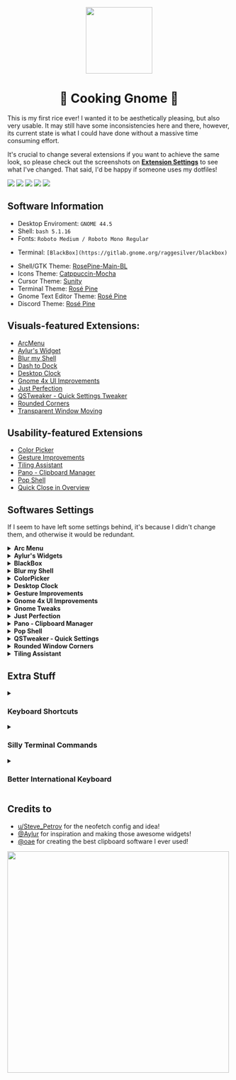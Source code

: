 <p align="center">
  <img width="150" height="150" src="https://raw.githubusercontent.com/rose-pine/rose-pine-theme/main/assets/icon.png">
</p>

<h1 align="center">🍚 Cooking Gnome 🍚</h1>

This is my first rice ever! I wanted it to be aesthetically pleasing, but also very usable. It may still have some inconsistencies here and there, however, its current state is what I could have done without a massive time consuming effort. 

It's crucial to change several extensions if you want to achieve the same look, so please check out the screenshots on **[Extension Settings](https://github.com/felipe-juan/dotfiles/blob/main/README.md#extension-settings)** to see what I've changed. That said, I'd be happy if someone uses my dotfiles!

![](https://github.com/felipe-juan/dotfiles/blob/main/assets/desktop.png)
![](https://github.com/felipe-juan/dotfiles/blob/main/assets/widgets_1.png)
![](https://github.com/felipe-juan/dotfiles/blob/main/assets/multitasking.png)
![](https://github.com/felipe-juan/dotfiles/blob/main/assets/overviewu.png)
![](https://github.com/felipe-juan/dotfiles/blob/main/assets/app%20dashu.png)

## Software Information
* Desktop Enviroment: `GNOME 44.5`
* Shell: `bash 5.1.16`
* Fonts: `Roboto Medium / Roboto Mono Regular`
+ Terminal: `[BlackBox](https://gitlab.gnome.org/raggesilver/blackbox)`
* Shell/GTK Theme: [RosePine-Main-BL](https://github.com/Fausto-Korpsvart/Rose-Pine-GTK-Theme)
* Icons Theme: [Catppuccin-Mocha](https://github.com/Fausto-Korpsvart/Catppuccin-GTK-Theme/tree/main/icons)
* Cursor Theme: [Sunity](https://github.com/alvatip/Sunity-cursors)
* Terminal Theme: [Rosé Pine](https://github.com/rose-pine/black-box)
* Gnome Text Editor Theme: [Rosé Pine](https://github.com/Fausto-Korpsvart/Rose-Pine-GTK-Theme/tree/main/extra/text-editor)
* Discord Theme: [Rosé Pine](https://github.com/rose-pine/discord)

## Visuals-featured Extensions:
* [ArcMenu](https://extensions.gnome.org/extension/3628/arcmenu/)
* [Aylur's Widget](https://extensions.gnome.org/extension/5338/aylurs-widgets/)
* [Blur my Shell](https://extensions.gnome.org/extension/3193/blur-my-shell/)
* [Dash to Dock](https://extensions.gnome.org/extension/307/dash-to-dock/)
* [Desktop Clock](https://extensions.gnome.org/extension/5156/desktop-clock/)
* [Gnome 4x UI Improvements](https://extensions.gnome.org/extension/4158/gnome-40-ui-improvements/)
* [Just Perfection](https://extensions.gnome.org/extension/3843/just-perfection/)
* [QSTweaker - Quick Settings Tweaker](https://extensions.gnome.org/extension/5446/quick-settings-tweaker/)
* [Rounded Corners](https://extensions.gnome.org/extension/5237/rounded-window-corners/)
* [Transparent Window Moving](https://extensions.gnome.org/extension/1446/transparent-window-moving/)

## Usability-featured Extensions
* [Color Picker](https://extensions.gnome.org/extension/3396/color-picker/)
* [Gesture Improvements](https://extensions.gnome.org/extension/4245/gesture-improvements/)
* [Tiling Assistant](https://extensions.gnome.org/extension/3733/tiling-assistant/)
* [Pano - Clipboard Manager](https://extensions.gnome.org/extension/5278/pano/)
* [Pop Shell](https://github.com/pop-os/shell)
* [Quick Close in Overview](https://extensions.gnome.org/extension/352/middle-click-to-close-in-overview/)

## Softwares Settings
If I seem to have left some settings behind, it's because I didn't change them, and otherwise it would be redundant.
<details>

<summary><b>Arc Menu</b></summary>

![dasd](https://github.com/felipe-juan/dotfiles/blob/main/assets/arcmenu%201.png)
![](https://github.com/felipe-juan/dotfiles/blob/main/assets/arcmenu%203.png)
![dsadsa](https://github.com/felipe-juan/dotfiles/blob/main/assets/arcmenu%202.png)

</details>


<details>
<summary><b>Aylur's Widgets</b></summary>

![dasdsa](https://github.com/felipe-juan/dotfiles/blob/main/assets/aylur's%20widgets%201.png)
![dsads](https://github.com/felipe-juan/dotfiles/blob/main/assets/aylur's%20widgets%202.png)
![dsadsa](https://github.com/felipe-juan/dotfiles/blob/main/assets/aylur's%20widgets%203.png)
![dsadsa](https://github.com/felipe-juan/dotfiles/blob/main/assets/aylur's%20widgets%204.png)
</details>

<details>
<summary><b>BlackBox</b></summary>

![](https://github.com/felipe-juan/dotfiles/blob/main/assets/blackbox%201.png)
![](https://github.com/felipe-juan/dotfiles/blob/main/assets/blackbox%202.png)
</details>

<details>
<summary><b>Blur my Shell</b></summary>

![](https://github.com/felipe-juan/dotfiles/blob/main/assets/blur%20my%20shell%201.png)
![](https://github.com/felipe-juan/dotfiles/blob/main/assets/blur%20my%20shell%202.png)
![](https://github.com/felipe-juan/dotfiles/blob/main/assets/blur%20my%20shell%203.png)
</details>

<details>
<summary><b>ColorPicker</b></summary>

![](https://github.com/felipe-juan/dotfiles/blob/main/assets/color%20picker.png)
</details>


<details>
<summary><b>Desktop Clock</b></summary>

![](https://github.com/felipe-juan/dotfiles/blob/main/assets/desktop%20widget%201.png)
![](https://github.com/felipe-juan/dotfiles/blob/main/assets/desktop%20widget%202.png)
</details>

<details>
<summary><b>Gesture Improvements</b></summary>

![](https://github.com/felipe-juan/dotfiles/blob/main/assets/gestures%20improvements%201.png)
![](https://github.com/felipe-juan/dotfiles/blob/main/assets/gestures%20improvements%202.png)
</details>

<details>
<summary><b>Gnome 4x UI Improvements</b></summary>

![](https://github.com/felipe-juan/dotfiles/blob/main/assets/gnome%204xx.png)
</details>


<details>
<summary><b>Gnome Tweaks</b></summary>

![](https://github.com/felipe-juan/dotfiles/blob/main/assets/gnome%20tweaks.png)
</details>

<details>
<summary><b>Just Perfection</b></summary>

![](https://github.com/felipe-juan/dotfiles/blob/main/assets/just%20perfection%201.png)
![](https://github.com/felipe-juan/dotfiles/blob/main/assets/just%20perfection%202.png)
![](https://github.com/felipe-juan/dotfiles/blob/main/assets/just%20perfection%203.png)
![](https://github.com/felipe-juan/dotfiles/blob/main/assets/just%20perfection%204.png)
</details>

<details>
<summary><b>Pano - Clipboard Manager</b></summary>

![](https://github.com/felipe-juan/dotfiles/blob/main/assets/pano%20-%20clipboard%20manager%201.png)
![](https://github.com/felipe-juan/dotfiles/blob/main/assets/pano%20-%20clipboard%20manager%202.png)
</details>

<details>
<summary><b>Pop Shell</b></summary>

![](https://github.com/felipe-juan/dotfiles/blob/main/assets/pop%20shell%201.png)
</details>

<details>
<summary><b>QSTweaker - Quick Settings</b></summary>

![](https://github.com/felipe-juan/dotfiles/blob/main/assets/qstweaker%200.png)
![](https://github.com/felipe-juan/dotfiles/blob/main/assets/qstweaker%201.png)
![](https://github.com/felipe-juan/dotfiles/blob/main/assets/qstwaker%203.png)
![](https://github.com/felipe-juan/dotfiles/blob/main/assets/qstweaker%204.png)
![](https://github.com/felipe-juan/dotfiles/blob/main/assets/qstweaker%205.png)
![](https://github.com/felipe-juan/dotfiles/blob/main/assets/qstweaker%206.png)
![](https://github.com/felipe-juan/dotfiles/blob/main/assets/qstweaker%207.png)
![](https://github.com/felipe-juan/dotfiles/blob/main/assets/qstweaker%208.png)
![](https://github.com/felipe-juan/dotfiles/blob/main/assets/qstweaker%209.png)
</details>

<details>
<summary><b>Rounded Window Corners</b></summary>

![](https://github.com/felipe-juan/dotfiles/blob/main/assets/rounded%20window%20corners%201.png)
</details>


<details>
<summary><b>Tiling Assistant</b></summary>

![](https://github.com/felipe-juan/dotfiles/blob/main/assets/tiling%20assistant%204.png)
</details>


## Extra Stuff
<details>
<summary><h3>Keyboard Shortcuts</h2></summary>
Since I'm coming from Windows, most of the shortcuts I made were just the same as they were there. I highly recommend you do the same if you used these shortcuts on Windows too!
  
### Launchers
* `Home Folder` - Super + E
* `Launch Email Client` - Disabled

### Navigate Applications and Windows
* `Switch Focus to Window` - Disabled (all of them)

### Navigation
* `Hide All Normal Windows` - Super + D
* `Switch Applications` - Disabled
* `Switch Windows` - Alt + Tab

### Screenshots
* `Record a Screencast Interactively` - Shift + Super + R
* `Take a Screenshot (Fullscreen)` - Shift + Super + F
* `Take a Screenshot Interactively` - Shift + Super + G
* `Take a Screenshot of a Window` - Shift + Super + W

### System
* `Lock screen` - Super + L
* `Show All Apps` - Disabled
* `Show the Overview` - Super + Tab

### Windows
* `Hide Window` - Super + Down
* `Toggle Maximization State` - Super + Up

### Custom Shortcuts
* BlackBox `com.raggesilver.BlackBox` - Ctrl + Alt + T
* System Monitor (aka Task Manager) `gnome-system-monitor`- Shift + Ctrl + Esc
</details>


<details>
<summary><h3>Silly Terminal Commands</h2></summary>

* [asciiquarium](https://github.com/cmatsuoka/asciiquarium)
* [cbonsai](https://github.com/hortinstein/cbonsai)
* [cmatrix](https://github.com/abishekvashok/cmatrix)
* [lavat](https://github.com/AngelJumbo/lavat)
* [nyancat](https://github.com/klange/nyancat)
* [pipes.sh](https://github.com/pipeseroni/pipes.sh)
* [oneko](https://github.com/glreno/oneko)
</details>

<details>
<summary><h3>Better International Keyboard</h2></summary>
  
For context, there is a different behavior than Windows on the international keyboard. To type "acentos", you always have to press a space before the key, even if the next key isn't a vowel. That's why I found [this guide on GitHub](https://github.com/raelgc/win_us_intl) that has solutions to this problem.

To be honest, I ignored both `Try enabling ISO-8859-1` and `Try enabling ISO-8859-1` and went straight to the Arch Linux section. So I probably did more unnecessary steps to get this to work, while I could just run fewer commands. 🤡

However, it worked for me too, although I had to change a few things:
#### Arch Linux:
```
wget https://raw.githubusercontent.com/raelgc/win_us_intl/master/.XCompose
gsettings set org.gnome.settings-daemon.plugins.xsettings disabled-gtk-modules '["'keyboard'"]'
git clone https://aur.archlinux.org/packages/uim
cd uim/
makepkg -si
```

> I didn't use any .xprofile - though I even created one —  this made my computer having any “acentos” working at all. So I removed the file and done! Now everything is working fine. 
> And then *Restart Computer* (Logout & Login didn't work for me)
</details>



## Credits to
* [u/Steve_Petrov](https://www.reddit.com/r/unixporn/comments/z9iz83/gnome_what_a_funky/) for the neofetch config and idea!
* [@Aylur](https://github.com/Aylur) for inspiration and making those awesome widgets!
* [@oae](https://github.com/oae/) for creating the best clipboard software I ever used!

<img align="center" width="500" src="https://raw.githubusercontent.com/catppuccin/catppuccin/main/assets/footers/gray0_ctp_on_line.png">
